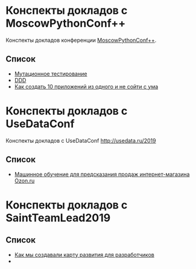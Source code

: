 # Конспекты докладов с MoscowPythonConf++

Конспекты докладов конференции [MoscowPythonConf++](https://conf.python.ru/2019). 

## Список

* [Мутационное тестирование](https://github.com/lananovikova10/conspectus/blob/master/teenagemutantninjaturtles.md)
* [DDD](https://github.com/lananovikova10/conspectus/blob/master/ddd.md)
* [Как создать 10 приложений из одного и не сойти с ума](https://github.com/lananovikova10/conspectus/blob/master/10apps_from_one.md)

# Конспекты докладов с UseDataConf

Конспекты докладов с UseDataConf http://usedata.ru/2019 

## Список

* [Машинное обучение для предсказания продаж интернет-магазина Ozon.ru](https://github.com/lananovikova10/conspectus/blob/master/sales_vanga.md)

# Конспекты докладов с SaintTeamLead2019

## Список

* [Как мы создавали карту развития для разработчиков](https://github.com/lananovikova10/conspectus/blob/master/developers_map.md)
* [](https://github.com/lananovikova10/conspectus/blob/master/knowledge-competence-team.md)



